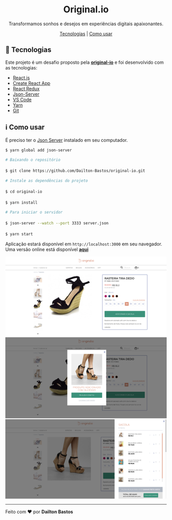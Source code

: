 <h1 align="center">Original.io</h1>

<p align="center">
Transformamos sonhos e desejos em experiências digitais apaixonantes.
</p>

<p align="center">
  <a href="#technologies">Tecnologias</a> |
  <a href="#how-to-use">Como usar</a>
</p>

<a id="technologies"></a>

## :rocket: Tecnologias

Este projeto é um desafio proposto pela [**original-io**][original-io] e foi desenvolvido com as tecnologias:

- [React.js][react]
- [Create React App][cra]
- [React Redux][redux]
- [Json-Server][json-server]
- [VS Code][vscode]
- [Yarn]
- [Git]

<a id="how-to-use"></a>

## :information_source: Como usar

É preciso ter o [Json Server][json-server] instalado em seu computador.

```bash
$ yarn global add json-server
```

```bash
# Baixando o repositório

$ git clone https://github.com/Dailton-Bastos/original-io.git
```

```bash
# Instale as dependências do projeto

$ cd original-io

$ yarn install
```

```bash
# Para iniciar o servidor

$ json-server --watch --port 3333 server.json

$ yarn start
```

Aplicação estará disponível em `http://localhost:3000` em seu navegador.  
Uma versão online está disponível [**aqui**][site-online]

![Image][home]
![Image][lightbox]
![Image][cart]

---

Feito com :heart: por **Dailton Bastos**

[react]: https://reactjs.org/
[cra]: https://github.com/facebook/create-react-app
[redux]: https://redux.js.org/basics/usage-with-react
[json-server]: https://github.com/typicode/json-server
[vscode]: https://code.visualstudio.com/
[yarn]: https://yarnpkg.com/
[git]: https://git-scm.com/
[original-io]: https://github.com/original-io/join-us
[home]: .github/assets/home.png
[lightbox]: .github/assets/lightbox.png
[cart]: .github/assets/cart.png
[site-online]: https://nostalgic-knuth-daaba7.netlify.app/
